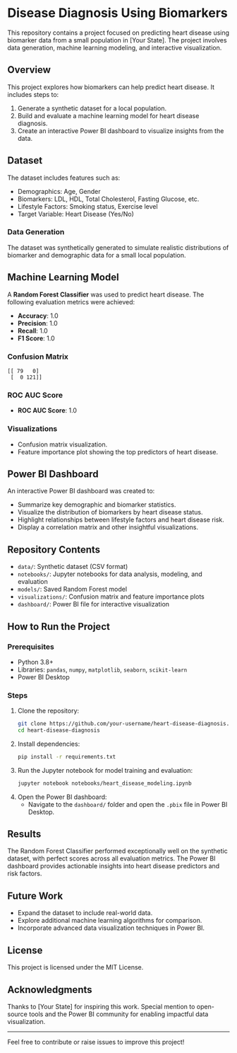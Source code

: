 # Disease Diagnosis Using Biomarkers

This repository contains a project focused on predicting heart disease using biomarker data from a small population in [Your State]. The project involves data generation, machine learning modeling, and interactive visualization.

## Overview
This project explores how biomarkers can help predict heart disease. It includes steps to:
1. Generate a synthetic dataset for a local population.
2. Build and evaluate a machine learning model for heart disease diagnosis.
3. Create an interactive Power BI dashboard to visualize insights from the data.

## Dataset
The dataset includes features such as:
- Demographics: Age, Gender
- Biomarkers: LDL, HDL, Total Cholesterol, Fasting Glucose, etc.
- Lifestyle Factors: Smoking status, Exercise level
- Target Variable: Heart Disease (Yes/No)

### Data Generation
The dataset was synthetically generated to simulate realistic distributions of biomarker and demographic data for a small local population.

## Machine Learning Model

A **Random Forest Classifier** was used to predict heart disease. The following evaluation metrics were achieved:

- **Accuracy**: 1.0
- **Precision**: 1.0
- **Recall**: 1.0
- **F1 Score**: 1.0

### Confusion Matrix
```
[[ 79   0]
 [  0 121]]
```

### ROC AUC Score
- **ROC AUC Score**: 1.0

### Visualizations
- Confusion matrix visualization.
- Feature importance plot showing the top predictors of heart disease.

## Power BI Dashboard
An interactive Power BI dashboard was created to:
- Summarize key demographic and biomarker statistics.
- Visualize the distribution of biomarkers by heart disease status.
- Highlight relationships between lifestyle factors and heart disease risk.
- Display a correlation matrix and other insightful visualizations.

## Repository Contents
- `data/`: Synthetic dataset (CSV format)
- `notebooks/`: Jupyter notebooks for data analysis, modeling, and evaluation
- `models/`: Saved Random Forest model
- `visualizations/`: Confusion matrix and feature importance plots
- `dashboard/`: Power BI file for interactive visualization

## How to Run the Project

### Prerequisites
- Python 3.8+
- Libraries: `pandas`, `numpy`, `matplotlib`, `seaborn`, `scikit-learn`
- Power BI Desktop

### Steps
1. Clone the repository:
   ```bash
   git clone https://github.com/your-username/heart-disease-diagnosis.git
   cd heart-disease-diagnosis
   ```
2. Install dependencies:
   ```bash
   pip install -r requirements.txt
   ```
3. Run the Jupyter notebook for model training and evaluation:
   ```bash
   jupyter notebook notebooks/heart_disease_modeling.ipynb
   ```
4. Open the Power BI dashboard:
   - Navigate to the `dashboard/` folder and open the `.pbix` file in Power BI Desktop.

## Results
The Random Forest Classifier performed exceptionally well on the synthetic dataset, with perfect scores across all evaluation metrics. The Power BI dashboard provides actionable insights into heart disease predictors and risk factors.

## Future Work
- Expand the dataset to include real-world data.
- Explore additional machine learning algorithms for comparison.
- Incorporate advanced data visualization techniques in Power BI.

## License
This project is licensed under the MIT License.

## Acknowledgments
Thanks to [Your State] for inspiring this work. Special mention to open-source tools and the Power BI community for enabling impactful data visualization.

---

Feel free to contribute or raise issues to improve this project!
